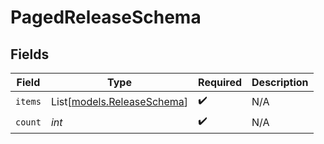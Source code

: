 # PagedReleaseSchema


## Fields

| Field                                                    | Type                                                     | Required                                                 | Description                                              |
| -------------------------------------------------------- | -------------------------------------------------------- | -------------------------------------------------------- | -------------------------------------------------------- |
| `items`                                                  | List[[models.ReleaseSchema](../models/releaseschema.md)] | :heavy_check_mark:                                       | N/A                                                      |
| `count`                                                  | *int*                                                    | :heavy_check_mark:                                       | N/A                                                      |
